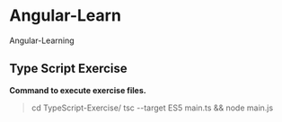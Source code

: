 # Angular-Learn
Angular-Learning

## Type Script Exercise
**Command to execute exercise files.**
> cd TypeScript-Exercise/
> tsc --target ES5 main.ts && node main.js 